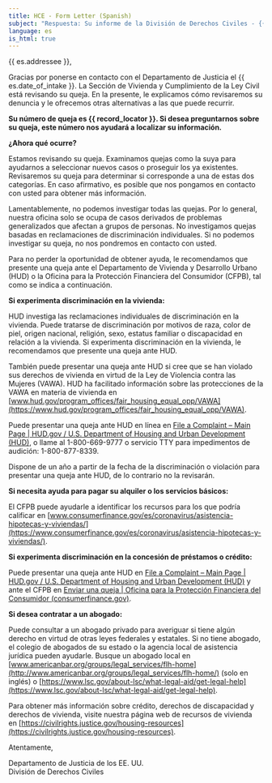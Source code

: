```yaml
---
title: HCE - Form Letter (Spanish)
subject: "Respuesta: Su informe de la División de Derechos Civiles - {{ record_locator }} de la Sección {{ es.section_name }}"
language: es
is_html: true
---
```

{{ es.addressee }},

Gracias por ponerse en contacto con el Departamento de Justicia el {{ es.date_of_intake }}. La Sección de Vivienda y Cumplimiento de la Ley Civil está revisando su queja. En la presente, le explicamos cómo revisaremos su denuncia y le ofrecemos otras alternativas a las que puede recurrir.

**Su número de queja es {{ record_locator }}. Si desea preguntarnos sobre su queja, este número nos ayudará a localizar su información.**

**¿Ahora qué ocurre?**

Estamos revisando su queja. Examinamos quejas como la suya para ayudarnos a seleccionar nuevos casos o proseguir los ya existentes. Revisaremos su queja para determinar si corresponde a una de estas dos categorías. En caso afirmativo, es posible que nos pongamos en contacto con usted para obtener más información.

Lamentablemente, no podemos investigar todas las quejas. Por lo general, nuestra oficina solo se ocupa de casos derivados de problemas generalizados que afectan a grupos de personas. No investigamos quejas basadas en reclamaciones de discriminación individuales. Si no podemos investigar su queja, no nos pondremos en contacto con usted.

Para no perder la oportunidad de obtener ayuda, le recomendamos que presente una queja ante el Departamento de Vivienda y Desarrollo Urbano (HUD) o la Oficina para la Protección Financiera del Consumidor (CFPB), tal como se indica a continuación.

**Si experimenta discriminación en la vivienda:**

HUD investiga las reclamaciones individuales de discriminación en la vivienda. Puede tratarse de discriminación por motivos de raza, color de piel, origen nacional, religión, sexo, estatus familiar o discapacidad en relación a la vivienda. Si experimenta discriminación en la vivienda, le recomendamos que presente una queja ante HUD.

También puede presentar una queja ante HUD si cree que se han violado sus derechos de vivienda en virtud de la Ley de Violencia contra las Mujeres (VAWA). HUD ha facilitado información sobre las protecciones de la VAWA en materia de vivienda en [www.hud.gov/program_offices/fair_housing_equal_opp/VAWA](https://www.hud.gov/program_offices/fair_housing_equal_opp/VAWA).

Puede presentar una queja ante HUD en línea en [File a Complaint – Main Page | HUD.gov / U.S. Department of Housing and Urban Development (HUD)](https://www.hud.gov/program_offices/fair_housing_equal_opp/online-complaint), o llame al 1-800-669-9777 o servicio TTY para impedimentos de audición: 1-800-877-8339.

Dispone de un año a partir de la fecha de la discriminación o violación para presentar una queja ante HUD, de lo contrario no la revisarán.

**Si necesita ayuda para pagar su alquiler o los servicios básicos:**

El CFPB puede ayudarle a identificar los recursos para los que podría calificar en [www.consumerfinance.gov/es/coronavirus/asistencia-hipotecas-y-viviendas/](https://www.consumerfinance.gov/es/coronavirus/asistencia-hipotecas-y-viviendas/).

**Si experimenta discriminación en la concesión de préstamos o crédito:**

Puede presentar una queja ante HUD en [File a Complaint – Main Page | HUD.gov / U.S. Department of Housing and Urban Development (HUD)](https://www.hud.gov/program_offices/fair_housing_equal_opp/online-complaint) y ante el CFPB en [Enviar una queja | Oficina para la Protección Financiera del Consumidor (consumerfinance.gov)](https://www.consumerfinance.gov/es/enviar-una-queja/).

**Si desea contratar a un abogado:**

Puede consultar a un abogado privado para averiguar si tiene algún derecho en virtud de otras leyes federales y estatales. Si no tiene abogado, el colegio de abogados de su estado o la agencia local de asistencia jurídica pueden ayudarle. Busque un abogado local en [www.americanbar.org/groups/legal_services/flh-home](http://www.americanbar.org/groups/legal_services/flh-home/) (solo en inglés) o [https://www.lsc.gov/about-lsc/what-legal-aid/get-legal-help](https://www.lsc.gov/about-lsc/what-legal-aid/get-legal-help).

Para obtener más información sobre crédito, derechos de discapacidad y derechos de vivienda, visite nuestra página web de recursos de vivienda en [https://civilrights.justice.gov/housing-resources](https://civilrights.justice.gov/housing-resources).

Atentamente,

  
Departamento de Justicia de los EE. UU.  
División de Derechos Civiles
